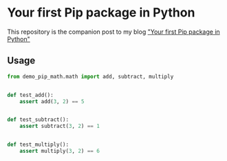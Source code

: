 # Your first Pip package in Python

This repository is the companion post to my blog ["Your first Pip package in Python"](https://blog.dennisokeeffe.com)

## Usage

```py
from demo_pip_math.math import add, subtract, multiply


def test_add():
    assert add(3, 2) == 5


def test_subtract():
    assert subtract(3, 2) == 1


def test_multiply():
    assert multiply(3, 2) == 6
```
